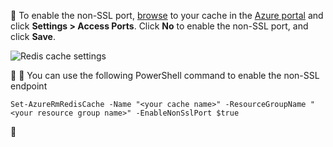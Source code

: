 
To enable the non-SSL port, [browse](/documentation/articles/cache-configure/#configure-redis-cache-settings) to your cache in the [Azure portal](https://portal.azure.cn) and click **Settings > Access Ports**. Click **No** to enable the non-SSL port, and click **Save**.

![Redis cache settings](./media/redis-cache-non-ssl-port/redis-cache-non-ssl-port.png)



You can use the following PowerShell command to enable the non-SSL endpoint

	Set-AzureRmRedisCache -Name "<your cache name>" -ResourceGroupName "<your resource group name>" -EnableNonSslPort $true

